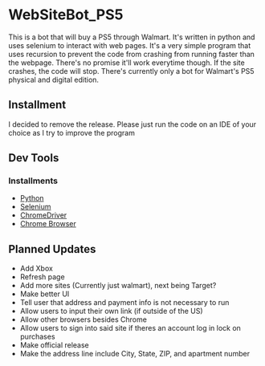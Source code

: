 # WebSiteBot_PS5
This is a bot that will buy a PS5 through Walmart. It's written in python and uses selenium to interact with web pages. It's a very simple program that uses recursion to prevent the code from crashing from running faster than the webpage. There's no promise it'll work everytime though. If the site crashes, the code will stop. There's currently only a bot for Walmart's PS5 physical and digital edition. 

## Installment
I decided to remove the release. Please just run the code on an IDE of your choice as I try to improve the program



## Dev Tools
### Installments
* [Python](https://www.python.org/)
* [Selenium](https://selenium-python.readthedocs.io/installation.html)
* [ChromeDriver](https://sites.google.com/a/chromium.org/chromedriver/downloads)
* [Chrome Browser](https://www.google.com/chrome/)


## Planned Updates
* Add Xbox
* Refresh page 
* Add more sites (Currently just walmart), next being Target?
* Make better UI
* Tell user that address and payment info is not necessary to run
* Allow users to input their own link (if outside of the US)
* Allow other browsers besides Chrome
* Allow users to sign into said site if theres an account log in lock on purchases
* Make official release
* Make the address line include City, State, ZIP, and apartment number
